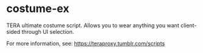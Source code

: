 # costume-ex
TERA ultimate costume script.
Allows you to wear anything you want client-sided through UI selection.

For more information, see: https://teraproxy.tumblr.com/scripts

